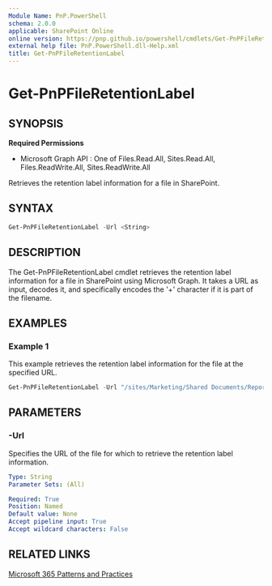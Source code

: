 ```yaml
---
Module Name: PnP.PowerShell
schema: 2.0.0
applicable: SharePoint Online
online version: https://pnp.github.io/powershell/cmdlets/Get-PnPFileRetentionLabel.html
external help file: PnP.PowerShell.dll-Help.xml
title: Get-PnPFileRetentionLabel
---
```


# Get-PnPFileRetentionLabel

## SYNOPSIS

**Required Permissions**

  * Microsoft Graph API : One of Files.Read.All, Sites.Read.All, Files.ReadWrite.All, Sites.ReadWrite.All

Retrieves the retention label information for a file in SharePoint.

## SYNTAX
```powershell
Get-PnPFileRetentionLabel -Url <String>
```

## DESCRIPTION

The Get-PnPFileRetentionLabel cmdlet retrieves the retention label information for a file in SharePoint using Microsoft Graph. It takes a URL as input, decodes it, and specifically encodes the '+' character if it is part of the filename.

## EXAMPLES

### Example 1
This example retrieves the retention label information for the file at the specified URL.

```powershell
Get-PnPFileRetentionLabel -Url "/sites/Marketing/Shared Documents/Report.pptx"
```

## PARAMETERS

### -Url
Specifies the URL of the file for which to retrieve the retention label information.

```yaml
Type: String
Parameter Sets: (All)

Required: True
Position: Named
Default value: None
Accept pipeline input: True
Accept wildcard characters: False
```

## RELATED LINKS

[Microsoft 365 Patterns and Practices](https://aka.ms/m365pnp)
